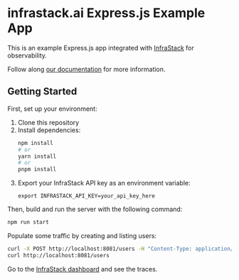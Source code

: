 # infrastack.ai Express.js Example App

This is an example Express.js app integrated with [InfraStack](https://infrastack.ai) for observability.

Follow along [our documentation](https://docs.infrastack.ai/quickstarts/expressjs) for more information.

## Getting Started

First, set up your environment:

1. Clone this repository
2. Install dependencies:
   ```bash
   npm install
   # or
   yarn install
   # or
   pnpm install
   ```
3. Export your InfraStack API key as an environment variable:
   ```
   export INFRASTACK_API_KEY=your_api_key_here
   ```

Then, build and run the server with the following command:
```bash
npm run start
```
Populate some traffic by creating and listing users:
```bash
curl -X POST http://localhost:8081/users -H "Content-Type: application/json" -d '{"name":"George","age":77}'
curl http://localhost:8081/users
```
Go to the [InfraStack dashboard](https://app.infrastack.ai) and see the traces.
